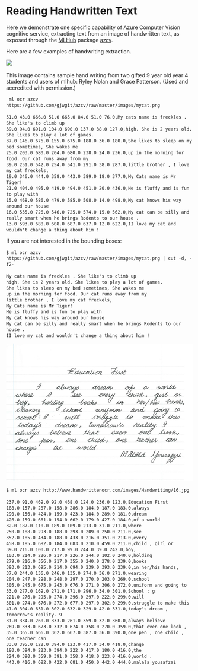 Reading Handwritten Text
========================

Here we demonstrate one specific capability of Azure Computer Vision
cognitive service, extracting text from an image of handwritten text,
as exposed through the [MLHub](https://mlhub.ai) package
[azcv](https://github.com/gjwgit/azcv).

Here are a few examples of handwriting extraction.

![](https://github.com/gjwgit/azcv/raw/master/images/mycat.png)

This image contains sample hand writing from two gifted 9 year old
year 4 students and users of mlhub: Ryley Nolan and Grace
Patterson. (Used and accredited with permission.)

``` console
 ml ocr azcv https://github.com/gjwgit/azcv/raw/master/images/mycat.png

51.0 43.0 666.0 51.0 665.0 84.0 51.0 76.0,My cats name is freckles . She like's to climb up
39.0 94.0 691.0 104.0 690.0 137.0 38.0 127.0,high. She is 2 years old. She likes to play a lot of games.
37.0 146.0 676.0 155.0 675.0 188.0 36.0 180.0,She likes to sleep on my bed sometimes, She wakes me
25.0 203.0 680.0 204.0 680.0 238.0 24.0 236.0,up in the morning for food. Our cat runs away from my
39.0 251.0 542.0 254.0 541.0 291.0 38.0 287.0,little brother , I love my cat freckels,
19.0 346.0 444.0 358.0 443.0 389.0 18.0 377.0,My Cats name is Mr Tiger!
21.0 404.0 495.0 419.0 494.0 451.0 20.0 436.0,He is fluffy and is fun to play with
15.0 468.0 586.0 479.0 585.0 508.0 14.0 498.0,My cat knows his way around our house
16.0 535.0 726.0 546.0 725.0 574.0 15.0 562.0,My cat can be silly and really smart when he brings Rodents to our house .
13.0 593.0 688.0 608.0 687.0 637.0 12.0 622.0,II love my cat and wouldn't change a thing about him !
```

If you are not interested in the bounding boxes:

``` console
$ ml ocr azcv https://github.com/gjwgit/azcv/raw/master/images/mycat.png | cut -d, -f2-

My cats name is freckles . She like's to climb up
high. She is 2 years old. She likes to play a lot of games.
She likes to sleep on my bed sometimes, She wakes me
up in the morning for food. Our cat runs away from my
little brother , I love my cat freckels,
My Cats name is Mr Tiger!
He is fluffy and is fun to play with
My cat knows his way around our house
My cat can be silly and really smart when he brings Rodents to our house .
II love my cat and wouldn't change a thing about him !
```


![](handwritting_malala.jpg)

``` console
$ ml ocr azcv http://www.handwrittenocr.com/images/Handwriting/16.jpg

237.0 91.0 469.0 92.0 468.0 124.0 236.0 123.0,Education First
188.0 157.0 287.0 158.0 286.0 184.0 187.0 183.0,always
290.0 156.0 424.0 159.0 423.0 184.0 289.0 181.0,dream
426.0 159.0 661.0 154.0 662.0 179.0 427.0 184.0,of a world
32.0 187.0 110.0 189.0 109.0 213.0 31.0 211.0,where
250.0 188.0 293.0 188.0 293.0 209.0 250.0 211.0,see
352.0 185.0 434.0 188.0 433.0 216.0 351.0 213.0,every
458.0 185.0 682.0 184.0 683.0 210.0 459.0 211.0,child , girl or
39.0 216.0 100.0 217.0 99.0 244.0 39.0 242.0,boy,
103.0 214.0 226.0 217.0 226.0 244.0 102.0 240.0,holding
279.0 216.0 356.0 217.0 355.0 240.0 278.0 239.0,books
393.0 213.0 695.0 214.0 694.0 239.0 393.0 239.0,in her/his hands,
37.0 244.0 136.0 246.0 135.0 274.0 36.0 271.0,wearing
204.0 247.0 298.0 248.0 297.0 270.0 203.0 269.0,school
305.0 245.0 675.0 243.0 676.0 271.0 306.0 272.0,uniform and going to
33.0 277.0 169.0 271.0 171.0 296.0 34.0 301.0,School : g
221.0 276.0 295.0 274.0 296.0 297.0 222.0 299.0,will
301.0 274.0 676.0 272.0 677.0 297.0 302.0 299.0,struggle to make this
41.0 304.0 631.0 302.0 632.0 329.0 42.0 331.0,today's dream , tomorrow's reality. 9
31.0 334.0 260.0 333.0 261.0 359.0 32.0 360.0,always believe
269.0 333.0 673.0 332.0 674.0 358.0 270.0 359.0,that even one look ,
35.0 365.0 666.0 362.0 667.0 387.0 36.0 390.0,one pen , one child , one teacher can
33.0 395.0 122.0 394.0 123.0 417.0 34.0 418.0,change
180.0 394.0 223.0 394.0 222.0 417.0 180.0 416.0,the
224.0 390.0 359.0 391.0 358.0 418.0 223.0 416.0,world .
443.0 416.0 682.0 422.0 681.0 450.0 442.0 444.0,malala yousafzai
```

